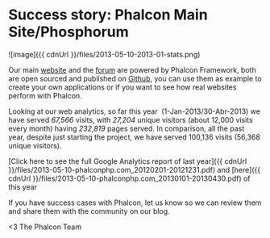 Success story: Phalcon Main Site/Phosphorum
===========================================

![image]({{ cdnUrl }}/files/2013-05-10-2013-01-stats.png)

Our main [website](https://phalconphp.com) and the [forum](https://forum.phalconphp.com) are powered by Phalcon Framework, both are open sourced and published on [Github](https://github.com/phalcon/forum), you can use them as example to create your own applications or if you want to see how real websites perform with Phalcon.

Looking at our web analytics, so far this year  (1-Jan-2013/30-Abr-2013) we have served *67,566* visits, with *27,204* unique visitors (about 12,000 visits every month) having *232,819* pages served. In comparison, all the past year, despite just starting the project, we have served 100,136 visits (56,368 unique visitors).

[Click here to see the full Google Analytics report of last year]({{ cdnUrl }}/files/2013-05-10-phalconphp.com_20120201-20121231.pdf) and [here]({{ cdnUrl }}/files/2013-05-10-phalconphp.com_20130101-20130430.pdf) of this year

If you have success cases with Phalcon, let us know so we can review them and share them with the community on our blog.


<3 The Phalcon Team
